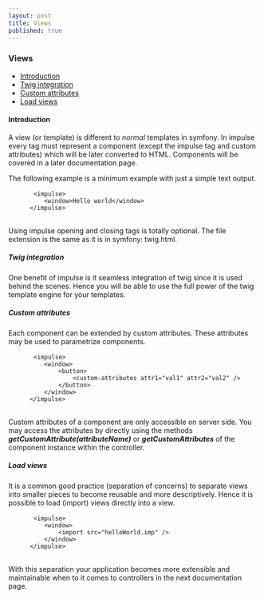 ```yaml
---
layout: post
title: Views
published: true
---
```

<h3 class="doc-title">Views</h3>

- [Introduction](#introduction)
- [Twig integration](#twig-integration)
- [Custom attributes](#custom-attributes)
- [Load views](#load-views)

<h4><a id="introduction">Introduction</a></h4>

A view (or template) is different to _normal_ templates in symfony. In impulse every tag must represent a component (except the impulse tag and custom attributes) which will be later converted to HTML. Components will be covered in a later documentation page.

The following example is a minimum example with just a simple text output.

<div>
  <div class="code-header">
    <div class="container-fluid">
        <div class="row">
            <div class="button red"></div>
          	<div class="button yellow"></div>
          	<div class="button green"></div>
        </div>
    </div>
  </div>
  <pre class="code-white line-numbers language-twig">
      <code class="language-twig">&lt;impulse&gt;
          &lt;window&gt;Hello world&lt;/window&gt;
      &lt;/impulse&gt;</code>
  </pre>
</div>
 
Using impulse opening and closing tags is totally optional. The file extension is the same as it is in symfony: twig.html.

<h5><a id="twig-integration">Twig integration</a></h5>

One benefit of impulse is it seamless integration of twig since it is used behind the scenes. Hence you will be able to use the full power of the twig template engine for your templates.

<h5><a id="custom-attributes">Custom attributes</a></h5>

Each component can be extended by custom attributes. These attributes may be used to parametrize components.

<div>
  <div class="code-header">
    <div class="container-fluid">
        <div class="row">
            <div class="button red"></div>
          	<div class="button yellow"></div>
          	<div class="button green"></div>
        </div>
    </div>
  </div>
  <pre class="code-white line-numbers language-twig">
      <code class="language-twig">&lt;impulse&gt;
          &lt;window&gt;
              &lt;button&gt;
                  &lt;custom-attributes attr1="val1" attr2="val2" /&gt;
              &lt;/button&gt;
          &lt;/window&gt;
      &lt;/impulse&gt;</code>
  </pre>
</div>

Custom attributes of a component are only accessible on server side. You may access the attributes by directly using the methods **_getCustomAttribute(attributeName)_** or **_getCustomAttributes_** of the component instance within the controller.

<h5><a id="load-views">Load views</a></h5>

It is a common good practice (separation of concerns) to separate views into smaller pieces to become reusable and more descriptively. Hence it is possible to load (import) views directly into a view.

<div>
  <div class="code-header">
    <div class="container-fluid">
        <div class="row">
            <div class="button red"></div>
          	<div class="button yellow"></div>
          	<div class="button green"></div>
        </div>
    </div>
  </div>
  <pre class="code-white line-numbers language-twig">
      <code class="language-twig">&lt;impulse&gt;
          &lt;window&gt;
              &lt;import src="helloWorld.imp" /&gt;
          &lt;/window&gt;
      &lt;/impulse&gt;</code>
  </pre>
</div>

With this separation your application becomes more extensible and maintainable when to it comes to controllers in the next documentation page.
